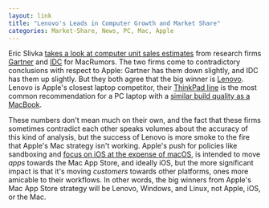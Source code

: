 ```yaml
---
layout: link
title: "Lenovo's Leads in Computer Growth and Market Share"
categories: Market-Share, News, PC, Mac, Apple
---
```


Eric Slivka [takes a look at computer unit sales estimates](https://www.macrumors.com/2019/07/11/q2-2019-pc-shipments/) from research firms [Gartner](https://www.gartner.com/) and [IDC](https://www.idc.com/) for MacRumors. The two firms come to contradictory conclusions with respect to Apple: Gartner has them down slightly, and IDC has them up slightly. But they both agree that the big winner is [Lenovo](https://www.lenovo.com/). Lenovo is Apple's closest laptop competitor, their [ThinkPad line](https://www.lenovo.com/us/en/think) is the most common recommendation for a PC laptop with a [similar build quality as a MacBook](https://www.theverge.com/2017/8/7/16105800/lenovo-thinkpad-x1-carbon-review-ultraportable-laptop).

These numbers don't mean much on their own, and the fact that these firms sometimes contradict each other speaks volumes about the accuracy of this kind of analysis, but the success of Lenovo is more smoke to the fire that Apple's Mac strategy isn't working. Apple's push for policies like sandboxing and [focus on iOS at the expense of macOS](https://tidbits.com/2019/06/12/apples-2019-apple-design-award-winners/), is intended to move *apps* towards the Mac App Store, and ideally iOS, but the more significant impact is that it's moving *customers* towards other platforms, ones more amicable to their workflows. In other words, the big winners from Apple's Mac App Store strategy will be Lenovo, Windows, and Linux, not Apple, iOS, or the Mac.
